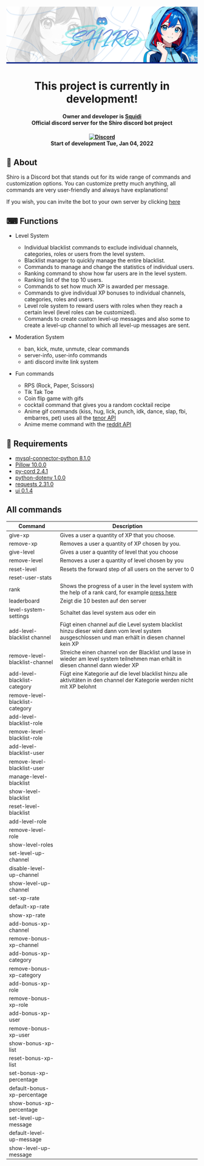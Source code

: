 <img draggable="false" src="https://github.com/Squidiis/Discord-bot-Shiro/blob/master/assets/images/Shiro_banner4.png"></a>


<h1 align="center">
    This project is currently in development!<br>
</h1>

<h4 align="center">
    Owner and developer is <a href="https://github.com/Squidiis">Squidi</a>
    <br>Official discord server for the Shiro discord bot project
</h4>

<h4 align="center">
    <a href="https://discord.gg/Zv5JtYhd9r"><img src="https://img.shields.io/discord/1040624306062889032?color=blue&label=Discord&logo=discord&logoColor=white&style=for-the-badge" alt="Discord"></a>
    <br>Start of development Tue, Jan 04, 2022
</h4>

## 👋 About

Shiro is a Discord bot that stands out for its wide range of commands and customization options. 
You can customize pretty much anything, all commands are very user-friendly and always have explanations!

If you wish, you can invite the bot to your own server by clicking [here](https://discord.com/oauth2/authorize?client_id=928073958891347989&scope=bot&permissions=8)


## ⌨ Functions

* Level System
    - Individual blacklist commands to exclude individual channels, categories, roles or users from the level system.
    - Blacklist manager to quickly manage the entire blacklist.
    - Commands to manage and change the statistics of individual users.
    - Ranking command to show how far users are in the level system.
    - Ranking list of the top 10 users.
    - Commands to set how much XP is awarded per message.
    - Commands to give individual XP bonuses to individual channels, categories, roles and users.
    - Level role system to reward users with roles when they reach a certain level (level roles can be customized).
    - Commands to create custom level-up messages and also some to create a level-up channel to which all level-up messages are sent.
    
* Moderation System
    - ban, kick, mute, unmute, clear commands
    - server-info, user-info commands
    - anti discord invite link system 

* Fun commands
    - RPS (Rock, Paper, Scissors)
    - Tik Tak Toe
    - Coin flip game with gifs
    - cocktail command that gives you a random cocktail recipe 
    - Anime gif commands (kiss, hug, lick, punch, idk, dance, slap, fbi, embarres, pet) uses all the [tenor API](https://tenor.com/gifapi/documentation)
    - Anime meme command with the [reddit API](https://www.reddit.com/dev/api/)

## 📝 Requirements

- [mysql-connector-python 8.1.0](https://pypi.org/project/mysql-connector-python/)
- [Pillow 10.0.0](https://pypi.org/project/Pillow/)
- [py-cord 2.4.1](https://pypi.org/project/py-cord/)
- [python-dotenv 1.0.0](https://pypi.org/project/python-dotenv/)
- [requests 2.31.0](https://pypi.org/project/requests/)
- [ui 0.1.4](https://pypi.org/project/ui/)


## All commands

| Command | Description |
| --- | --- |
|give-xp|Gives a user a quantity of XP that you choose.|
|remove-xp|Removes a user a quantity of XP chosen by you.|
|give-level|Gives a user a quantity of level that you choose|
|remove-level|Removes a user a quantity of level chosen by you|
|reset-level|Resets the forward step of all users on the server to 0|
|reset-user-stats||
|rank|Shows the progress of a user in the level system with the help of a rank card, for example [press here](https://github.com/Squidiis/Discord-bot-Shiro/blob/master/assets/rank-card/example_rank_card.png?raw=true)|
|leaderboard|Zeigt die 10 besten auf den server|
|level-system-settings|Schaltet das level system aus oder ein|
|add-level-blacklist channel|Fügt einen channel auf die Level system blacklist hinzu dieser wird dann vom level system ausgeschlossen und man erhält in diesen channel kein XP|
|remove-level-blacklist-channel|Streiche einen channel von der Blacklist und lasse in wieder am level system teilnehmen man erhält in diesen channel dann wieder XP|
|add-level-blacklist-category|Fügt eine Kategorie auf die level blacklist hinzu alle aktivitäten in den channel der Kategorie werden nicht mit XP belohnt|
|remove-level-blacklist-category||
|add-level-blacklist-role||
|remove-level-blacklist-role||
|add-level-blacklist-user||
|remove-level-blacklist-user||
|manage-level-blacklist||
|show-level-blacklist||
|reset-level-blacklist||
|add-level-role||
|remove-level-role||
|show-level-roles||
|set-level-up-channel||
|disable-level-up-channel||
|show-level-up-channel||
|set-xp-rate||
|default-xp-rate||
|show-xp-rate||
|add-bonus-xp-channel||
|remove-bonus-xp-channel||
|add-bonus-xp-category||
|remove-bonus-xp-category||
|add-bonus-xp-role||
|remove-bonus-xp-role||
|add-bonus-xp-user||
|remove-bonus-xp-user||
|show-bonus-xp-list||
|reset-bonus-xp-list||
|set-bonus-xp-percentage||
|default-bonus-xp-percentage||
|show-bonus-xp-percentage||
|set-level-up-message||
|default-level-up-message||
|show-level-up-message||